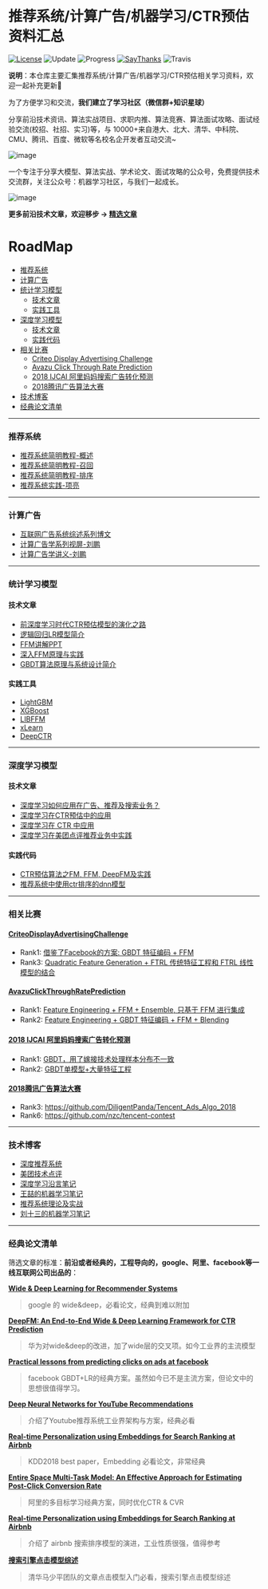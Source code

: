 推荐系统/计算广告/机器学习/CTR预估资料汇总
===
[![License](https://img.shields.io/badge/license-MIT-blue.svg)](./LICENSE.md) ![Update](https://img.shields.io/badge/update-weekly-green.svg) ![Progress](https://img.shields.io/badge/progress-1003%20%2F%201003-ff69b4.svg) [![SayThanks](https://img.shields.io/badge/say-thanks-ff69f4.svg)](https://saythanks.io/to/kamyu104) ![Travis](https://travis-ci.org/kamyu104/LeetCode-Solutions.svg?branch=master)

**说明**：本仓库主要汇集推荐系统/计算广告/机器学习/CTR预估相关学习资料，欢迎一起补充更新👼

为了方便学习和交流，**我们建立了学习社区（微信群+知识星球）**

分享前沿技术资讯、算法实战项目、求职内推、算法竞赛、算法面试攻略、面试经验交流(校招、社招、实习)等，与 10000+来自港大、北大、清华、中科院、CMU、腾讯、百度、微软等名校名企开发者互动交流~

![image](https://user-images.githubusercontent.com/76510785/235394137-a42c8150-cb61-4b4a-afa5-252dc9736b9b.png)

一个专注于分享大模型、算法实战、学术论文、面试攻略的公众号，免费提供技术交流群，关注公众号：机器学习社区，与我们一起成长。

![image](https://user-images.githubusercontent.com/76510785/235394150-dff32753-00b4-481a-9901-9ce8a9a7b068.png)

**更多前沿技术文章，欢迎移步 -> [精选文章](https://github.com/mJackie/RecNews)**

# RoadMap
- [推荐系统](#推荐系统)
- [计算广告](#计算广告)
- [统计学习模型](#统计学习模型)
	- [技术文章](#技术文章)
	- [实践工具](#实践工具)
- [深度学习模型](#深度学习模型)
	- [技术文章](#技术文章)
	- [实践代码](#实践代码)
- [相关比赛](#相关比赛)
	- [Criteo Display Advertising Challenge](#CriteoDisplayAdvertisingChallenge)
	- [Avazu Click Through Rate Prediction](#AvazuClickThroughRatePrediction)
	- [2018 IJCAI 阿里妈妈搜索广告转化预测](#2018-IJCAI-阿里妈妈搜索广告转化预测)
	- [2018腾讯广告算法大赛](#2018腾讯广告算法大赛)
- [技术博客](#技术博客)
- [经典论文清单](#经典论文清单)

---
### 推荐系统
- [推荐系统简明教程-概述](https://zhuanlan.zhihu.com/p/87411668)
- [推荐系统简明教程-召回](https://zhuanlan.zhihu.com/p/87578318)
- [推荐系统简明教程-排序](https://zhuanlan.zhihu.com/p/87796986)
- [推荐系统实践-项亮](./resource/推荐系统实践-项亮.pdf)

---

### 计算广告
- [互联网广告系统综述系列博文](https://blog.csdn.net/mytestmy/article/list)
- [计算广告学系列视屏-刘鹏](https://study.163.com/course/introduction.htm?courseId=321007#/courseDetail?tab=1)
- [计算广告学讲义-刘鹏](https://dirtysalt.github.io/html/computational-advertising.html)

---

### 统计学习模型
#### 技术文章
- [前深度学习时代CTR预估模型的演化之路](https://zhuanlan.zhihu.com/p/61154299)
- [逻辑回归LR模型简介](https://tech.meituan.com/2015/05/08/intro-to-logistic-regression.html)
- [FFM讲解PPT](./resource/ffm.pdf)
- [深入FFM原理与实践](https://tech.meituan.com/2016/03/03/deep-understanding-of-ffm-principles-and-practices.html)
- [GBDT算法原理与系统设计简介](./resource/GBDT-wepon.pdf)

#### 实践工具
- [LightGBM](https://github.com/Microsoft/LightGBM)
- [XGBoost](https://github.com/dmlc/xgboost)
- [LIBFFM](https://github.com/guestwalk/libffm)
- [xLearn](https://github.com/aksnzhy/xlearn)
- [DeepCTR](https://github.com/shenweichen/DeepCTR)

---

### 深度学习模型
#### 技术文章
- [深度学习如何应用在广告、推荐及搜索业务？](https://mp.weixin.qq.com/s/nboZ6p_l30L__FJNyz6Ohw)
- [深度学习在CTR预估中的应用](https://zhuanlan.zhihu.com/p/35484389)
- [深度学习在 CTR 中应用](http://www.mamicode.com/info-detail-1990002.html)
- [深度学习在美团点评推荐业务中实践](https://gitbook.cn/books/5aa0dd15cfbe2c144b71906d/index.html)
#### 实践代码
- [CTR预估算法之FM, FFM, DeepFM及实践](https://github.com/Johnson0722/CTR_Prediction)
- [推荐系统中使用ctr排序的dnn模型](https://github.com/nzc/dnn_ctr)

---

### 相关比赛
#### [CriteoDisplayAdvertisingChallenge](https://www.kaggle.com/c/criteo-display-ad-challenge)
- Rank1: [借鉴了Facebook的方案: GBDT 特征编码 + FFM](https://www.kaggle.com/c/criteo-display-ad-challenge/discussion/10555)
- Rank3: [Quadratic Feature Generation + FTRL 传统特征工程和 FTRL 线性模型的结合](https://www.kaggle.com/c/criteo-display-ad-challenge/discussion/10534)

#### [AvazuClickThroughRatePrediction](https://www.kaggle.com/c/avazu-ctr-prediction)
- Rank1: [Feature Engineering + FFM + Ensemble, 只基于 FFM 进行集成](https://www.kaggle.com/c/avazu-ctr-prediction/discussion/12608)
- Rank2: [Feature Engineering + GBDT 特征编码 + FFM + Blending](https://github.com/owenzhang/kaggle-avazu)

#### [2018 IJCAI 阿里妈妈搜索广告转化预测](https://tianchi.aliyun.com/competition/entrance/231647/introduction?spm=5176.12281957.1004.10.38b04c2aaROEf9)
- Rank1: [GBDT，用了嫁接技术处理样本分布不一致](https://github.com/plantsgo/ijcai-2018)
- Rank2: [GBDT单模型+大量特征工程](https://github.com/YouChouNoBB/ijcai-18-top2-single-mole-solution)

#### [2018腾讯广告算法大赛](https://algo.qq.com/)
- Rank3: https://github.com/DiligentPanda/Tencent_Ads_Algo_2018
- Rank6: https://github.com/nzc/tencent-contest

---

### 技术博客
- [深度推荐系统](https://zhuanlan.zhihu.com/deep-recsys)
- [美团技术点评](https://tech.meituan.com/)
- [深度学习沿言笔记](https://zhuanlan.zhihu.com/c_188941548)
- [王喆的机器学习笔记](https://zhuanlan.zhihu.com/wangzhenotes)
- [推荐系统理论及实战](https://www.jianshu.com/nb/21403842)
- [刘十三的机器学习笔记](https://zhuanlan.zhihu.com/c_1169669630389440512)

---

### 经典论文清单
筛选文章的标准：**前沿或者经典的，工程导向的，google、阿里、facebook等一线互联网公司出品的**：

[**Wide & Deep Learning for Recommender Systems**](./paper/wide&deep.pdf)

> google 的 wide&deep，必看论文，经典到难以附加

[**DeepFM: An End-to-End Wide & Deep Learning
Framework for CTR Prediction**](./paper/deepfm.pdf)

> 华为对wide&deep的改进，加了wide层的交叉项。如今工业界的主流模型

[**Practical lessons from predicting clicks on ads at facebook**](./paper/2014GBDT+LR-Facebook.pdf)

> facebook GBDT+LR的经典方案。虽然如今已不是主流方案，但论文中的思想很值得学习。

[**Deep Neural Networks for YouTube Recommendations**](./paper/youtube-recsys.pdf)

> 介绍了Youtube推荐系统工业界架构与方案，经典必看


[**Real-time Personalization using Embeddings for Search Ranking at Airbnb**](./paper/airbnb2018KDD.pdf)

> KDD2018 best paper，Embedding 必看论文，非常经典

[**Entire Space Multi-Task Model: An Effective Approach for Estimating Post-Click Conversion Rate**](./paper/ESSM2018.pdf)

> 阿里的多目标学习经典方案，同时优化CTR & CVR


[**Real-time Personalization using Embeddings for Search Ranking at Airbnb**](./paper/aribnbSearch.pdf)
> 介绍了 airbnb 搜索排序模型的演进，工业性质很强，值得参考


[**搜索引擎点击模型综述**](./paper/搜索引擎点击模型综述.pdf)
> 清华马少平团队的文章点击模型入门必看，搜索引擎点击模型综述
